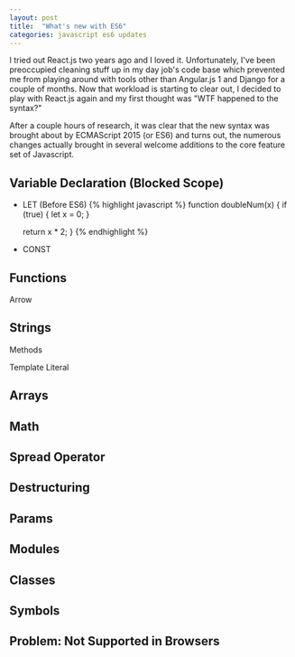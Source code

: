 ```yaml
---
layout: post
title:  "What's new with ES6"
categories: javascript es6 updates
---
```

I tried out React.js two years ago and I loved it. Unfortunately, I've been preoccupied cleaning stuff up in my day job's code base which prevented me from playing around with tools other than Angular.js 1 and Django for a couple of months. Now that workload is starting to clear out, I decided to play with React.js again and my first thought was "WTF happened to the syntax?"

After a couple hours of research, it was clear that the new syntax was brought about by ECMAScript 2015 (or ES6) and turns out, the numerous changes actually brought in several welcome additions to the core feature set of Javascript.

## Variable Declaration (Blocked Scope)

- LET (Before ES6)
{% highlight javascript %}
function doubleNum(x) {
	if (true) {
		let x = 0;
	}

	return x * 2;
}
{% endhighlight %}

- CONST

## Functions

Arrow

## Strings

Methods

Template Literal

## Arrays

## Math

## Spread Operator

## Destructuring

## Params

## Modules

## Classes

## Symbols

## Problem: Not Supported in Browsers
